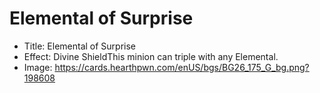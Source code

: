 # Elemental of Surprise
- Title:  Elemental of Surprise
- Effect:  Divine ShieldThis minion can triple with any Elemental.
- Image:  https://cards.hearthpwn.com/enUS/bgs/BG26_175_G_bg.png?198608
